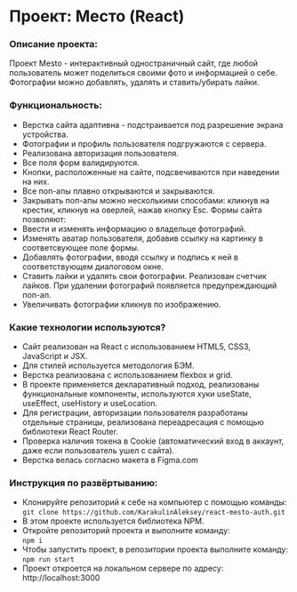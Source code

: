 # Проект: Место (React)

### Описание проекта:
Проект Mesto - интерактивный одностраничный сайт, где любой пользователь может поделиться своими фото и информацией о себе. Фотографии можно добавлять, удалять и ставить/убирать лайки.

### Функциональность:
- Верстка сайта адаптивна - подстраивается под разрешение экрана устройства.
- Фотографии и профиль пользователя подгружаются с сервера.
- Реализована авторизация пользователя.
- Все поля форм валидируются.
- Кнопки, расположенные на сайте, подсвечиваются при наведении на них.
- Все поп-апы плавно открываются и закрываются.
- Закрывать поп-апы можно несколькими способами: кликнув на крестик, кликнув на оверлей, нажав кнопку Esc.
  Формы сайта позволяют:
- Ввести и изменять информацию о владельце фотографий.
- Изменять аватар пользователя, добавив ссылку на картинку в соответсвующее поле формы.
- Добавлять фотографии, вводя ссылку и подпись к ней в соответствующем диалоговом окне.
- Ставить лайки и удалять свои фотографии. Реализован счетчик лайков. При удалении фотографий появляется предупреждающий поп-ап.
- Увеличивать фотографии кликнув по изображению.


### Какие технологии используются?
- Сайт реализован на React с использованием HTML5, CSS3, JavaScript и JSX.
- Для стилей используется методология БЭМ.
- Верстка реализована с использованием flexbox и grid.
- В проекте применяется декларативный подход, реализованы функциональные компоненты, используются хуки useState, useEffect, useHistory и useLocation.
- Для регистрации, авторизации пользователя разработаны отдельные страницы, реализована переадресация с помощью библиотеки React Router.
- Проверка наличия токена в Cookie (автоматический вход в аккаунт, даже если пользователь ушел с сайта).
- Верстка велась согласно макета в Figma.com


### Инструкция по развёртыванию:
- Клонируйте репозиторий к себе на компьютер с помощью команды:    
`git clone https://github.com/KarakulinAleksey/react-mesto-auth.git`   
- В этом проекте используется библиотека NPM. 
- Откройте репозиторий проекта и выполните команду:    
`npm i`    
- Чтобы запустить проект, в репозитории проекта выполните команду:    
`npm run start`    
- Проект откроется на локальном сервере по адресу: http://localhost:3000